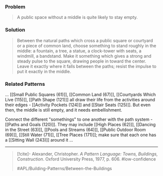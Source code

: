 ### Problem
>A public space without a middle is quite likely to stay empty.

### Solution
>Between the natural paths which cross a public square or courtyard or a piece of common land, choose something to stand roughly in the middle: a fountain, a tree, a statue, a clock-tower with seats, a windmill, a bandstand. Make it something which gives a strong and steady pulse to the square, drawing people in toward the center. Leave it exactly where it falls between the paths; resist the impulse to put it exactly in the middle.

### Related Patterns
... [[Small Public Squares (61)]], [[Common Land (67)]], [[Courtyards Which Live (115)]], [[Path Shape (121)]] all draw their life from the activities around their edges - [[Activity Pockets (124)]] and [[Stair Seats (125)]]. But even then, the middle is still empty, and it needs embellishment.

Connect the different "somethings" to one another with the path system - [[Paths and Goals (120)]]. They may include [[High Places (62)]], [[Dancing in the Street (63)]], [[Pools and Streams (64)]], [[Public Outdoor Room (69)]], [[Still Water (71)]], [[Tree Places (171)]]; make sure that each one has a [[Sitting Wall (243)]] around it ...

---

> [!cite]- Alexander, Christopher. _A Pattern Language: Towns, Buildings, Construction_. Oxford University Press, 1977, p. 606.
> #low-confidence
>
> #APL/Building-Patterns/Between-the-Buildings
